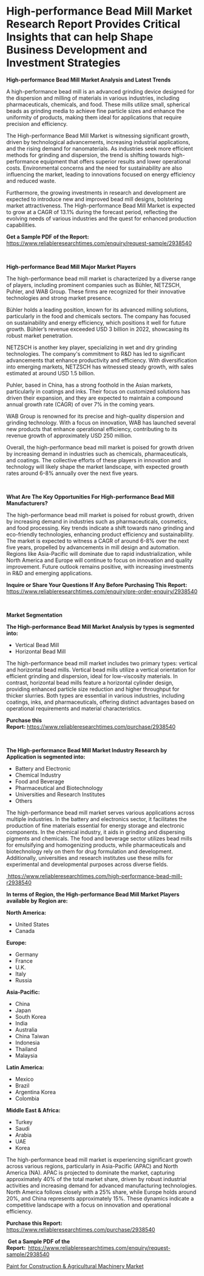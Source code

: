 <p><h1>High-performance Bead Mill Market Research Report Provides Critical Insights that can help Shape Business Development and Investment Strategies</h1></p><p><strong>High-performance Bead Mill Market Analysis and Latest Trends</strong></p>
<p><p>A high-performance bead mill is an advanced grinding device designed for the dispersion and milling of materials in various industries, including pharmaceuticals, chemicals, and food. These mills utilize small, spherical beads as grinding media to achieve fine particle sizes and enhance the uniformity of products, making them ideal for applications that require precision and efficiency.</p><p>The High-performance Bead Mill Market is witnessing significant growth, driven by technological advancements, increasing industrial applications, and the rising demand for nanomaterials. As industries seek more efficient methods for grinding and dispersion, the trend is shifting towards high-performance equipment that offers superior results and lower operational costs. Environmental concerns and the need for sustainability are also influencing the market, leading to innovations focused on energy efficiency and reduced waste.</p><p>Furthermore, the growing investments in research and development are expected to introduce new and improved bead mill designs, bolstering market attractiveness. The High-performance Bead Mill Market is expected to grow at a CAGR of 13.1% during the forecast period, reflecting the evolving needs of various industries and the quest for enhanced production capabilities.</p></p>
<p><strong>Get a Sample PDF of the Report:&nbsp;</strong> <a href="https://www.reliableresearchtimes.com/enquiry/request-sample/2938540?utm_campaign=2209&utm_medium=2&utm_source=Github&utm_content=ia&utm_term=15032025&utm_id=high-performance-bead-mill">https://www.reliableresearchtimes.com/enquiry/request-sample/2938540</a></p>
<p>&nbsp;</p>
<p><strong>High-performance Bead Mill Major Market Players</strong></p>
<p><p>The high-performance bead mill market is characterized by a diverse range of players, including prominent companies such as Bühler, NETZSCH, Puhler, and WAB Group. These firms are recognized for their innovative technologies and strong market presence. </p><p>Bühler holds a leading position, known for its advanced milling solutions, particularly in the food and chemicals sectors. The company has focused on sustainability and energy efficiency, which positions it well for future growth. Bühler’s revenue exceeded USD 3 billion in 2022, showcasing its robust market penetration.</p><p>NETZSCH is another key player, specializing in wet and dry grinding technologies. The company's commitment to R&D has led to significant advancements that enhance productivity and efficiency. With diversification into emerging markets, NETZSCH has witnessed steady growth, with sales estimated at around USD 1.5 billion.</p><p>Puhler, based in China, has a strong foothold in the Asian markets, particularly in coatings and inks. Their focus on customized solutions has driven their expansion, and they are expected to maintain a compound annual growth rate (CAGR) of over 7% in the coming years. </p><p>WAB Group is renowned for its precise and high-quality dispersion and grinding technology. With a focus on innovation, WAB has launched several new products that enhance operational efficiency, contributing to its revenue growth of approximately USD 250 million.</p><p>Overall, the high-performance bead mill market is poised for growth driven by increasing demand in industries such as chemicals, pharmaceuticals, and coatings. The collective efforts of these players in innovation and technology will likely shape the market landscape, with expected growth rates around 6-8% annually over the next five years.</p></p>
<p>&nbsp;</p>
<p><strong>What Are The Key Opportunities For High-performance Bead Mill Manufacturers?</strong></p>
<p><p>The high-performance bead mill market is poised for robust growth, driven by increasing demand in industries such as pharmaceuticals, cosmetics, and food processing. Key trends indicate a shift towards nano grinding and eco-friendly technologies, enhancing product efficiency and sustainability. The market is expected to witness a CAGR of around 6-8% over the next five years, propelled by advancements in mill design and automation. Regions like Asia-Pacific will dominate due to rapid industrialization, while North America and Europe will continue to focus on innovation and quality improvement. Future outlook remains positive, with increasing investments in R&D and emerging applications.</p></p>
<p><strong>Inquire or Share Your Questions If Any Before Purchasing This Report:</strong> <a href="https://www.reliableresearchtimes.com/enquiry/pre-order-enquiry/2938540?utm_campaign=2209&utm_medium=2&utm_source=Github&utm_content=ia&utm_term=15032025&utm_id=high-performance-bead-mill">https://www.reliableresearchtimes.com/enquiry/pre-order-enquiry/2938540</a></p>
<p>&nbsp;</p>
<p><strong>Market Segmentation</strong></p>
<p><strong>The High-performance Bead Mill Market Analysis by types is segmented into:</strong></p>
<p><ul><li>Vertical Bead Mill</li><li>Horizontal Bead Mill</li></ul></p>
<p><p>The high-performance bead mill market includes two primary types: vertical and horizontal bead mills. Vertical bead mills utilize a vertical orientation for efficient grinding and dispersion, ideal for low-viscosity materials. In contrast, horizontal bead mills feature a horizontal cylinder design, providing enhanced particle size reduction and higher throughput for thicker slurries. Both types are essential in various industries, including coatings, inks, and pharmaceuticals, offering distinct advantages based on operational requirements and material characteristics.</p></p>
<p><strong>Purchase this Report:&nbsp;</strong><a href="https://www.reliableresearchtimes.com/purchase/2938540?utm_campaign=2209&utm_medium=2&utm_source=Github&utm_content=ia&utm_term=15032025&utm_id=high-performance-bead-mill">https://www.reliableresearchtimes.com/purchase/2938540</a></p>
<p>&nbsp;</p>
<p><strong>The High-performance Bead Mill Market Industry Research by Application is segmented into:</strong></p>
<p><ul><li>Battery and Electronic</li><li>Chemical Industry</li><li>Food and Beverage</li><li>Pharmaceutical and Biotechnology</li><li>Universities and Research Institutes</li><li>Others</li></ul></p>
<p><p>The high-performance bead mill market serves various applications across multiple industries. In the battery and electronics sector, it facilitates the production of fine materials essential for energy storage and electronic components. In the chemical industry, it aids in grinding and dispersing pigments and chemicals. The food and beverage sector utilizes bead mills for emulsifying and homogenizing products, while pharmaceuticals and biotechnology rely on them for drug formulation and development. Additionally, universities and research institutes use these mills for experimental and developmental purposes across diverse fields.</p></p>
<p><a href="https://www.reliableresearchtimes.com/high-performance-bead-mill-r2938540?utm_campaign=2209&utm_medium=2&utm_source=Github&utm_content=ia&utm_term=15032025&utm_id=high-performance-bead-mill">&nbsp;https://www.reliableresearchtimes.com/high-performance-bead-mill-r2938540</a></p>
<p><strong>In terms of Region, the High-performance Bead Mill Market Players available by Region are:</strong></p>
<p>
    <p> <strong> North America: </strong>
        <ul>
            <li>United States</li>
            <li>Canada</li>
        </ul>
        </p> 
    <p> <strong> Europe: </strong>
        <ul>
            <li>Germany</li>
            <li>France</li>
            <li>U.K.</li>
            <li>Italy</li>
            <li>Russia</li>
        </ul>
        </p> 
    <p> <strong> Asia-Pacific: </strong>
        <ul>
            <li>China</li>
            <li>Japan</li>
            <li>South Korea</li>
            <li>India</li>
            <li>Australia</li>
            <li>China Taiwan</li>
            <li>Indonesia</li>
            <li>Thailand</li>
            <li>Malaysia</li>
        </ul>
        </p> 
    <p> <strong> Latin America: </strong>
        <ul>
            <li>Mexico</li>
            <li>Brazil</li>
            <li>Argentina Korea</li>
            <li>Colombia</li>
        </ul>
        </p> 
    <p> <strong> Middle East & Africa: </strong>
        <ul>
            <li>Turkey</li>
            <li>Saudi</li>
            <li>Arabia</li>
            <li>UAE</li>
            <li>Korea</li>
        </ul>
    </p>
    </p>
<p><p>The high-performance bead mill market is experiencing significant growth across various regions, particularly in Asia-Pacific (APAC) and North America (NA). APAC is projected to dominate the market, capturing approximately 40% of the total market share, driven by robust industrial activities and increasing demand for advanced manufacturing technologies. North America follows closely with a 25% share, while Europe holds around 20%, and China represents approximately 15%. These dynamics indicate a competitive landscape with a focus on innovation and operational efficiency.</p></p>
<p><strong>Purchase this Report: </strong><a href="https://www.reliableresearchtimes.com/purchase/2938540?utm_campaign=2209&utm_medium=2&utm_source=Github&utm_content=ia&utm_term=15032025&utm_id=high-performance-bead-mill">https://www.reliableresearchtimes.com/purchase/2938540</a></p>
<p>&nbsp;<strong>Get a Sample PDF of the Report:&nbsp;&nbsp;</strong><a href="https://www.reliableresearchtimes.com/enquiry/request-sample/2938540?utm_campaign=2209&utm_medium=2&utm_source=Github&utm_content=ia&utm_term=15032025&utm_id=high-performance-bead-mill">https://www.reliableresearchtimes.com/enquiry/request-sample/2938540</a></p>
<p><strong></strong></p>
<p><p><a href="https://github.com/nicoletavirag/Market-Research-Report-List-5/blob/main/paint-for-construction-agricultural-machinery-market.md?utm_campaign=2209&utm_medium=2&utm_source=Github&utm_content=ia&utm_term=15032025&utm_id=high-performance-bead-mill">Paint for Construction & Agricultural Machinery Market</a></p></p>